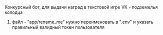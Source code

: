 Конкурсный бот, для выдачи наград в текстовой игре VK - подземелья колодца
1) файл - "app/rename_me" нужно переименовать в ".env" и указать правильный валидный токен пользователя